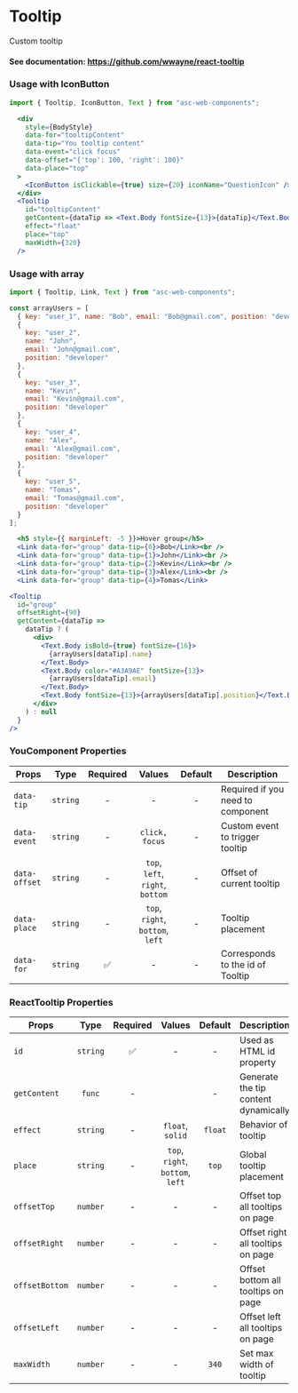 # Tooltip

Custom tooltip

#### See documentation: https://github.com/wwayne/react-tooltip

### Usage with IconButton

```js
import { Tooltip, IconButton, Text } from "asc-web-components";
```

```jsx
  <div
    style={BodyStyle}
    data-for="tooltipContent"
    data-tip="You tooltip content"
    data-event="click focus"
    data-offset="{'top': 100, 'right': 100}"
    data-place="top"
  >
    <IconButton isClickable={true} size={20} iconName="QuestionIcon" />
  </div>
  <Tooltip
    id="tooltipContent"
    getContent={dataTip => <Text.Body fontSize={13}>{dataTip}</Text.Body>}
    effect="float"
    place="top"
    maxWidth={320}
  />
```

### Usage with array

```js
import { Tooltip, Link, Text } from "asc-web-components";
```

```js
const arrayUsers = [
  { key: "user_1", name: "Bob", email: "Bob@gmail.com", position: "developer" },
  {
    key: "user_2",
    name: "John",
    email: "John@gmail.com",
    position: "developer"
  },
  {
    key: "user_3",
    name: "Kevin",
    email: "Kevin@gmail.com",
    position: "developer"
  },
  {
    key: "user_4",
    name: "Alex",
    email: "Alex@gmail.com",
    position: "developer"
  },
  {
    key: "user_5",
    name: "Tomas",
    email: "Tomas@gmail.com",
    position: "developer"
  }
];
```

```jsx
  <h5 style={{ marginLeft: -5 }}>Hover group</h5>
  <Link data-for="group" data-tip={0}>Bob</Link><br />
  <Link data-for="group" data-tip={1}>John</Link><br />
  <Link data-for="group" data-tip={2}>Kevin</Link><br />
  <Link data-for="group" data-tip={3}>Alex</Link><br />
  <Link data-for="group" data-tip={4}>Tomas</Link>
```

```jsx
<Tooltip
  id="group"
  offsetRight={90}
  getContent={dataTip =>
    dataTip ? (
      <div>
        <Text.Body isBold={true} fontSize={16}>
          {arrayUsers[dataTip].name}
        </Text.Body>
        <Text.Body color="#A3A9AE" fontSize={13}>
          {arrayUsers[dataTip].email}
        </Text.Body>
        <Text.Body fontSize={13}>{arrayUsers[dataTip].position}</Text.Body>
      </div>
    ) : null
  }
/>
```

### YouComponent Properties

| Props         |   Type   | Required |              Values              | Default | Description                       |
| ------------- | :------: | :------: | :------------------------------: | :-----: | --------------------------------- |
| `data-tip`    | `string` |    -     |                -                 |    -    | Required if you need to component |
| `data-event`  | `string` |    -     |          `click, focus`          |    -    | Custom event to trigger tooltip   |
| `data-offset` | `string` |    -     | `top`, `left`, `right`, `bottom` |    -    | Offset of current tooltip         |
| `data-place`  | `string` |    -     | `top`, `right`, `bottom`, `left` |    -    | Tooltip placement                 |
| `data-for`    | `string` |    ✅    |                -                 |    -    | Corresponds to the id of Tooltip  |

### ReactTooltip Properties

| Props          |   Type   | Required |              Values              | Default | Description                          |
| -------------- | :------: | :------: | :------------------------------: | :-----: | ------------------------------------ |
| `id`           | `string` |    ✅    |                -                 |    -    | Used as HTML id property             |
| `getContent`   |  `func`  |    -     |                                  |    -    | Generate the tip content dynamically |
| `effect`       | `string` |    -     |         `float`, `solid`         | `float` | Behavior of tooltip                  |
| `place`        | `string` |    -     | `top`, `right`, `bottom`, `left` |  `top`  | Global tooltip placement             |
| `offsetTop`    | `number` |    -     |                -                 |    -    | Offset top all tooltips on page      |
| `offsetRight`  | `number` |    -     |                -                 |    -    | Offset right all tooltips on page    |
| `offsetBottom` | `number` |    -     |                -                 |    -    | Offset bottom all tooltips on page   |
| `offsetLeft`   | `number` |    -     |                -                 |    -    | Offset left all tooltips on page     |
| `maxWidth`     | `number` |    -     |                -                 |  `340`  | Set max width of tooltip             |
